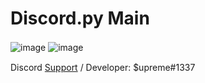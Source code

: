 # Discord.py Main

![image](https://user-images.githubusercontent.com/85060930/178155492-ee492f95-1517-4a75-a2d7-480c75a7af60.png)            ![image](https://user-images.githubusercontent.com/85060930/178155408-109760e4-b2bc-47db-90bf-e15811fe1e1f.png)
ㅤ

Discord [Support](https://dsc.gg/pungas) / Developer: $upreme#1337
